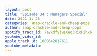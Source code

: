 ```yaml
---
layout: post
title: "Episode 34 : Managers Special"
date: 2021-11-23
categories: snap-crackle-and-cheap-pops
author: snap-crackle-and-cheap-pops
spotify_track_id: 7aykdfyjwLXWq3RioFihx6
youtube_video_id: 
apple_track_id: 1000542817621
youtube_metadata: 
---
```

